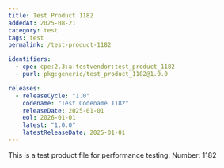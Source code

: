 ```yaml
---
title: Test Product 1182
addedAt: 2025-08-21
category: test
tags: test
permalink: /test-product-1182

identifiers:
  - cpe: cpe:2.3:a:testvendor:test_product_1182
  - purl: pkg:generic/test_product_1182@1.0.0

releases:
  - releaseCycle: "1.0"
    codename: "Test Codename 1182"
    releaseDate: 2025-01-01
    eol: 2026-01-01
    latest: "1.0.0"
    latestReleaseDate: 2025-01-01
---
```


This is a test product file for performance testing. Number: 1182
